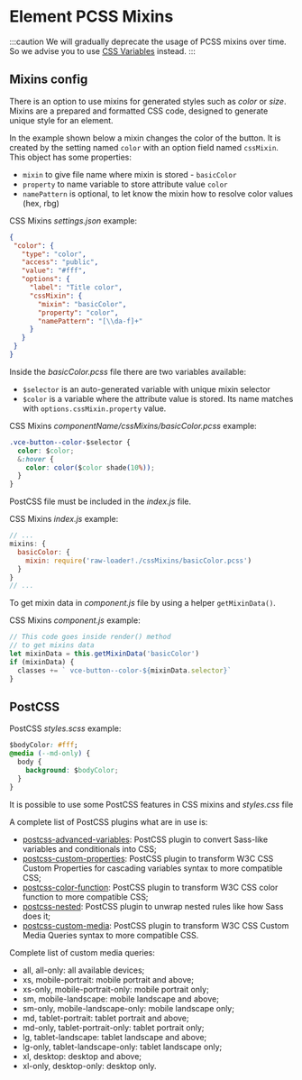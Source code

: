 # Element PCSS Mixins

:::caution
We will gradually deprecate the usage of PCSS mixins over time. So we advise you to use [CSS Variables](/css-mixins/element-css-variables) instead.
:::

## Mixins config

There is an option to use mixins for generated styles such as *color* or *size*. Mixins are a prepared and formatted CSS code, designed to generate unique style for an element.

In the example shown below a mixin changes the color of the button. It is created by the setting named `color` with an option field named `cssMixin`. This object has some properties:
* `mixin` to give file name where mixin is stored - `basicColor`
* `property` to name variable to store attribute value `color`
* `namePattern` is optional, to let know the mixin how to resolve color values (hex, rbg)

CSS Mixins *settings.json* example:

```json
{
 "color": {
   "type": "color",
   "access": "public",
   "value": "#fff",
   "options": {
     "label": "Title color",
     "cssMixin": {
       "mixin": "basicColor",
       "property": "color",
       "namePattern": "[\\da-f]+"
     }
   }
 }
}
```

Inside the *basicColor.pcss* file there are two variables available:

* `$selector` is an auto-generated variable with unique mixin selector
* `$color` is a variable where the attribute value is stored. Its name matches with `options.cssMixin.property` value.

CSS Mixins *componentName/cssMixins/basicColor.pcss* example:

```css
.vce-button--color-$selector {
  color: $color;
  &:hover {
    color: color($color shade(10%));
  }
}
```

PostCSS file must be included in the *index.js* file.

CSS Mixins *index.js* example:

```javascript
// ...
mixins: {
  basicColor: {
    mixin: require('raw-loader!./cssMixins/basicColor.pcss')
  }
}
// ...
```

To get mixin data in *component.js* file by using a helper `getMixinData()`.

CSS Mixins *component.js* example:

```javascript
// This code goes inside render() method
// to get mixins data
let mixinData = this.getMixinData('basicColor')
if (mixinData) {
  classes += ` vce-button--color-${mixinData.selector}`
}
```

## PostCSS

PostCSS *styles.scss* example:

```css
$bodyColor: #fff;
@media (--md-only) {
  body {
    background: $bodyColor;
  }
}
```

It is possible to use some PostCSS features in CSS mixins and *styles.css* file

A complete list of PostCSS plugins what are in use is:

* <a href="https://www.npmjs.com/package/postcss-advanced-variables" target="_blank">postcss-advanced-variables</a>: PostCSS plugin to convert Sass-like variables and conditionals into CSS;
* <a href="https://www.npmjs.com/package/postcss-custom-properties" target="_blank">postcss-custom-properties</a>: PostCSS plugin to transform W3C CSS Custom Properties for cascading variables syntax to more compatible CSS;
* <a href="https://www.npmjs.com/package/postcss-color-function" target="_blank">postcss-color-function</a>: PostCSS plugin to transform W3C CSS color function to more compatible CSS;
* <a href="https://www.npmjs.com/package/postcss-nested" target="_blank">postcss-nested</a>: PostCSS plugin to unwrap nested rules like how Sass does it;
* <a href="https://www.npmjs.com/package/postcss-custom-media" target="_blank">postcss-custom-media</a>: PostCSS plugin to transform W3C CSS Custom Media Queries syntax to more compatible CSS.

Complete list of custom media queries:

* all, all-only: all available devices;
* xs, mobile-portrait: mobile portrait and above;
* xs-only, mobile-portrait-only: mobile portrait only;
* sm, mobile-landscape: mobile landscape and above;
* sm-only, mobile-landscape-only: mobile landscape only;
* md, tablet-portrait: tablet portrait and above;
* md-only, tablet-portrait-only: tablet portrait only;
* lg, tablet-landscape: tablet landscape and above;
* lg-only, tablet-landscape-only: tablet landscape only;
* xl, desktop: desktop and above;
* xl-only, desktop-only: desktop only.
